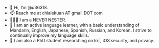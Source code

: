 - 👋 Hi, I’m @u36318.
- 📫 Reach me at chialekuan AT gmail DOT com
- 🧑🏻‍💻 I am a NEVER NESTER.
- 🥡 I am an active language learner, with a basic understanding of Mandarin, English, Japanese, Spanish, Russian, and Korean. I strive to continually improve my language skills.
- 🧐 I am also a PhD student researching on IoT, iOS security, and privacy.

<!---
u36318/u36318 is a ✨ special ✨ repository because its `README.md` (this file) appears on your GitHub profile.
You can click the Preview link to take a look at your changes.
--->
